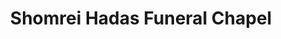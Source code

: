---
title: "Shomrei Hadas Funeral Chapel"
url: /brooklyn/shomrei-hadas-funeral-chapel/
shop: funeral directors
---